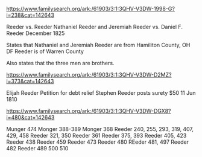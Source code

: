 https://www.familysearch.org/ark:/61903/3:1:3QHV-V3DW-1998-G?i=238&cat=142643

Reeder vs. Reeder
Nathaniel Reeder and Jeremiah Reeder
vs. 
Daniel F. Reeder
December 1825

States that Nathaniel and Jeremiah Reeder are from Hamiliton County, OH
DF Reeder is of Warren County

Also states that the three men are brothers.


https://www.familysearch.org/ark:/61903/3:1:3QHV-V3DW-D2MZ?i=373&cat=142643

Elijah Reeder Petition for debt relief
Stephen Reeder posts surety $50
11 Jun 1810

https://www.familysearch.org/ark:/61903/3:1:3QHV-V3DW-DGX8?i=480&cat=142643

Munger 474
Monger 388-389
Monger 368
Reeder 240, 255, 293, 319, 407, 429, 458
Reeder 321, 350
Reeder 361
Reeder 375, 393
Reeder 405, 423
Reeder 438
Reeder 459
Reeder 473
Reeder 480
REeder 481, 497
Reeder 482
Reeder 489
500
510